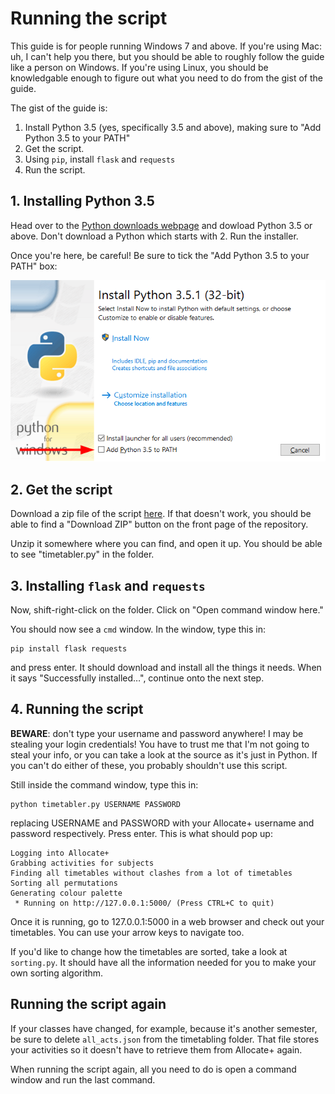 # Running the script

This guide is for people running Windows 7 and above. If you're using Mac: uh, I can't help you there, but you should be able to roughly follow the guide like a person on Windows. If you're using Linux, you should be knowledgable enough to figure out what you need to do from the gist of the guide.

The gist of the guide is:

1. Install Python 3.5 (yes, specifically 3.5 and above), making sure to "Add Python 3.5 to your PATH"
2. Get the script.
3. Using `pip`, install `flask` and `requests`
4. Run the script.

## 1. Installing Python 3.5

Head over to the [Python downloads webpage](https://www.python.org/downloads/) and dowload Python 3.5 or above. Don't download a Python which starts with 2. Run the installer.

Once you're here, be careful! Be sure to tick the "Add Python 3.5 to your PATH" box:

![image showing "Add Python 3.5 to your PATH"](images/PATH_beware.png)

## 2. Get the script

Download a zip file of the script [here](archive/master.zip). If that doesn't work, you should be able to find a "Download ZIP" button on the front page of the repository.

Unzip it somewhere where you can find, and open it up. You should be able to see "timetabler.py" in the folder.

## 3. Installing `flask` and `requests`

Now, shift-right-click on the folder. Click on "Open command window here."

You should now see a `cmd` window. In the window, type this in:

```
pip install flask requests
```

and press enter. It should download and install all the things it needs. When it says "Successfully installed…", continue onto the next step.

## 4. Running the script

**BEWARE**: don't type your username and password anywhere! I may be stealing your login credentials! You have to trust me that I'm not going to steal your info, or you can take a look at the source as it's just in Python. If you can't do either of these, you probably shouldn't use this script.

Still inside the command window, type this in:

```
python timetabler.py USERNAME PASSWORD
```

replacing USERNAME and PASSWORD with your Allocate+ username and password respectively. Press enter. This is what should pop up:

```
Logging into Allocate+
Grabbing activities for subjects
Finding all timetables without clashes from a lot of timetables
Sorting all permutations
Generating colour palette
 * Running on http://127.0.0.1:5000/ (Press CTRL+C to quit)
```

Once it is running, go to 127.0.0.1:5000 in a web browser and check out your timetables. You can use your arrow keys to navigate too.

If you'd like to change how the timetables are sorted, take a look at `sorting.py`. It should have all the information needed for you to make your own sorting algorithm.

## Running the script again

If your classes have changed, for example, because it's another semester, be sure to delete `all_acts.json` from the timetabling folder. That file stores your activities so it doesn't have to retrieve them from Allocate+ again.

When running the script again, all you need to do is open a command window and run the last command.
